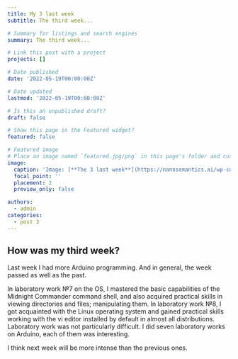 ```yaml
---
title: My 3 last week
subtitle: The third week...

# Summary for listings and search engines
summary: The third week...

# Link this post with a project
projects: []

# Date published
date: '2022-05-19T00:00:00Z'

# Date updated
lastmod: '2022-05-19T00:00:00Z'

# Is this an unpublished draft?
draft: false

# Show this page in the Featured widget?
featured: false

# Featured image
# Place an image named `featured.jpg/png` in this page's folder and customize its options here.
image:
  caption: 'Image: [**The 3 last week**](https://nanosemantics.ai/wp-content/uploads/2019/12/%D0%9F%D1%80%D0%BE%D0%B3%D1%80%D0%B0%D0%BC%D0%BC%D0%B8%D1%80%D0%BE%D0%B2%D0%B0%D0%BD%D0%B8%D0%B5-%D0%B4%D0%BB%D1%8F-%D0%B4%D0%B5%D1%82%D0%B5%D0%B9-768x512.jpg)'
  focal_point: ''
  placement: 2
  preview_only: false

authors:
  - admin
categories:
  - post 3 
---
```


## How was my third week?

Last week I had more Arduino programming. And in general, the week passed as well as the past.

In laboratory work №7 on the OS, I mastered the basic capabilities of the Midnight Commander command shell, and also acquired practical skills in viewing directories and files; manipulating them. In laboratory work №8, I got acquainted with the Linux operating system and gained practical skills working with the vi editor installed by default in almost all distributions. Laboratory work was not particularly difficult. I did seven laboratory works on Arduino, each of them was interesting.

I think next week will be more intense than the previous ones.
